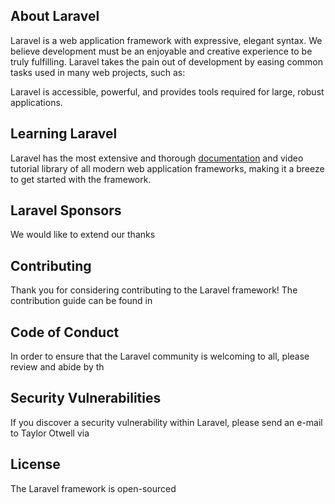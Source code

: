 ## About Laravel

Laravel is a web application framework with expressive, elegant syntax. We believe development must be an enjoyable and creative experience to be truly fulfilling. Laravel takes the pain out of development by easing common tasks used in many web projects, such as:

Laravel is accessible, powerful, and provides tools required for large, robust applications.

## Learning Laravel

Laravel has the most extensive and thorough [documentation](https://laravel.com/docs) and video tutorial library of all modern web application frameworks, making it a breeze to get started with the framework.

## Laravel Sponsors

We would like to extend our thanks

## Contributing

Thank you for considering contributing to the Laravel framework! The contribution guide can be found in 
## Code of Conduct

In order to ensure that the Laravel community is welcoming to all, please review and abide by th

## Security Vulnerabilities

If you discover a security vulnerability within Laravel, please send an e-mail to Taylor Otwell via

## License

The Laravel framework is open-sourced 
